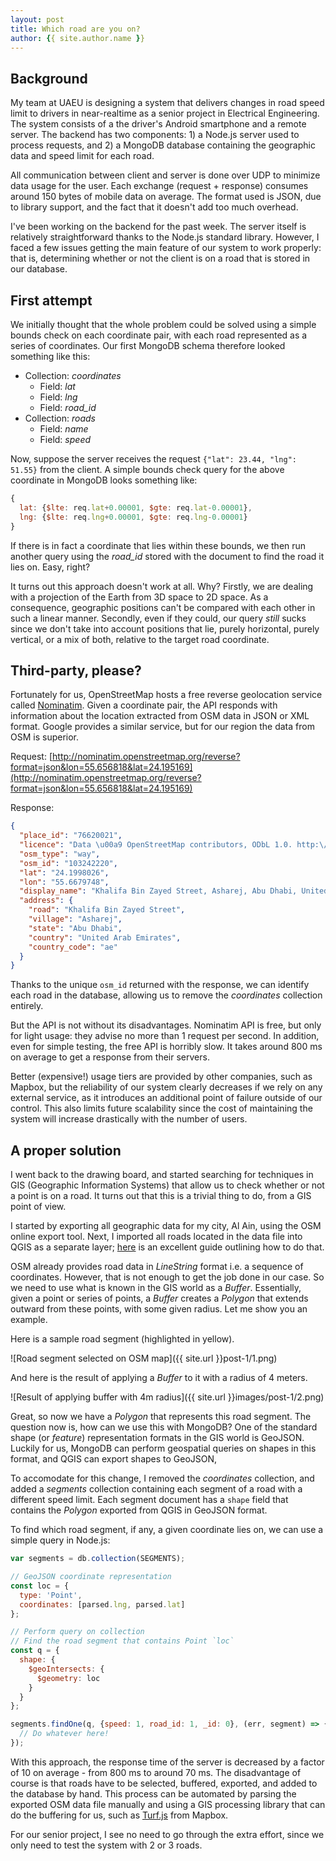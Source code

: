 ```yaml
---
layout: post
title: Which road are you on?
author: {{ site.author.name }}
---
```


## Background

My team at UAEU is designing a system that delivers changes in road speed limit to drivers in near-realtime as a senior project in Electrical Engineering. The system consists of a the driver's Android smartphone and a remote server. The backend has two components: 1) a Node.js server used to process requests, and 2) a MongoDB database containing the geographic data and speed limit for each road.

All communication between client and server is done over UDP to minimize data usage for the user. Each exchange (request + response) consumes around 150 bytes of mobile data on average. The format used is JSON, due to library support, and the fact that it doesn't add too much overhead.

I've been working on the backend for the past week. The server itself is relatively straightforward thanks to the Node.js standard library. However, I faced a few issues getting the main feature of our system to work properly: that is, determining whether or not the client is on a road that is stored in our database.

## First attempt

We initially thought that the whole problem could be solved using a simple bounds check on each coordinate pair, with each road represented as a series of coordinates. Our first MongoDB schema therefore looked something like this:

* Collection: *coordinates*
  - Field: *lat*
  - Field: *lng*
  - Field: *road_id*
* Collection: *roads*
  - Field: *name*
  - Field: *speed*

Now, suppose the server receives the request ```{"lat": 23.44, "lng": 51.55}``` from the client. A simple bounds check query for the above coordinate in MongoDB looks something like:

```javascript
{
  lat: {$lte: req.lat+0.00001, $gte: req.lat-0.00001},
  lng: {$lte: req.lng+0.00001, $gte: req.lng-0.00001}
}
```

If there is in fact a coordinate that lies within these bounds, we then run another query using the *road_id* stored with the document to find the road it lies on. Easy, right?

It turns out this approach doesn't work at all. Why? Firstly, we are dealing with a projection of the Earth from 3D space to 2D space. As a consequence, geographic positions can't be compared with each other in such a linear manner. Secondly, even if they could, our query *still* sucks since we don't take into account positions that lie, purely horizontal, purely vertical, or a mix of both, relative to the target road coordinate.

## Third-party, please?

Fortunately for us, OpenStreetMap hosts a free reverse geolocation service called [Nominatim](http://nominatim.openstreetmap.org). Given a coordinate pair, the API responds with information about the location extracted from OSM data in JSON or XML format. Google provides a similar service, but for our region the data from OSM is superior.

Request: [http://nominatim.openstreetmap.org/reverse?format=json&lon=55.656818&lat=24.195169](http://nominatim.openstreetmap.org/reverse?format=json&lon=55.656818&lat=24.195169)

Response:

```json
{
  "place_id": "76620021",
  "licence": "Data \u00a9 OpenStreetMap contributors, ODbL 1.0. http:\/\/www.openstreetmap.org\/copyright",
  "osm_type": "way",
  "osm_id": "103242220",
  "lat": "24.1998026",
  "lon": "55.6679748",
  "display_name": "Khalifa Bin Zayed Street, Asharej, Abu Dhabi, United Arab Emirates",
  "address": {
    "road": "Khalifa Bin Zayed Street",
    "village": "Asharej",
    "state": "Abu Dhabi",
    "country": "United Arab Emirates",
    "country_code": "ae"
  }
}
```

Thanks to the unique `osm_id` returned with the response, we can identify each road in the database, allowing us to remove the *coordinates* collection entirely.

But the API is not without its disadvantages. Nominatim API is free, but only for light usage: they advise no more than 1 request per second. In addition, even for simple testing, the free API is horribly slow. It takes around 800 ms on average to get a response from their servers.

Better (expensive!) usage tiers are provided by other companies, such as Mapbox, but the reliability of our system clearly decreases if we rely on any external service, as it introduces an additional point of failure outside of our control. This also limits future scalability since the cost of maintaining the system will increase drastically with the number of users.

## A proper solution

I went back to the drawing board, and started searching for techniques in GIS (Geographic Information Systems) that allow us to check whether or not a point is on a road. It turns out that this is a trivial thing to do, from a GIS point of view.

I started by exporting all geographic data for my city, Al Ain, using the OSM online export tool. Next, I imported all roads located in the data file into QGIS as a separate layer; [here](http://learnosm.org/en/osm-data/osm-in-qgis/) is an excellent guide outlining how to do that.

OSM already provides road data in *LineString* format i.e. a sequence of coordinates. However, that is not enough to get the job done in our case. So we need to use what is known in the GIS world as a *Buffer*. Essentially, given a point or series of points, a *Buffer* creates a *Polygon* that extends outward from these points, with some given radius. Let me show you an example.

Here is a sample road segment (highlighted in yellow).

![Road segment selected on OSM map]({{ site.url }}post-1/1.png)

And here is the result of applying a *Buffer* to it with a radius of 4 meters.

![Result of applying buffer with 4m radius]({{ site.url }}images/post-1/2.png)

Great, so now we have a *Polygon* that represents this road segment. The question now is, how can we use this with MongoDB? One of the standard shape (or *feature*) representation formats in the GIS world is GeoJSON. Luckily for us, MongoDB can perform geospatial queries on shapes in this format, and QGIS can export shapes to GeoJSON,

To accomodate for this change, I removed the *coordinates* collection, and added a *segments* collection containing each segment of a road with a different speed limit. Each segment document has a `shape` field that contains the *Polygon* exported from QGIS in GeoJSON format.

To find which road segment, if any, a given coordinate lies on, we can use a simple query in Node.js:

```javascript
var segments = db.collection(SEGMENTS);

// GeoJSON coordinate representation
const loc = {
  type: 'Point',
  coordinates: [parsed.lng, parsed.lat]
};

// Perform query on collection
// Find the road segment that contains Point `loc`
const q = {
  shape: {
    $geoIntersects: {
      $geometry: loc
    }
  }
};

segments.findOne(q, {speed: 1, road_id: 1, _id: 0}, (err, segment) => {
  // Do whatever here!
});
```

With this approach, the response time of the server is decreased by a factor of 10 on average - from 800 ms to around 70 ms. The disadvantage of course is that roads have to be selected, buffered, exported, and added to the database by hand. This process can be automated by parsing the exported OSM data file manually and using a GIS processing library that can do the buffering for us, such as [Turf.js](https://www.mapbox.com/guides/intro-to-turf/) from Mapbox.

For our senior project, I see no need to go through the extra effort, since we only need to test the system with 2 or 3 roads.
